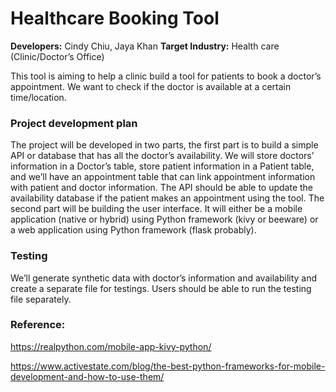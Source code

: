 # Healthcare Booking Tool
**Developers:** Cindy Chiu, Jaya Khan 
**Target Industry:** Health care (Clinic/Doctor’s Office)

This tool is aiming to help a clinic build a tool for patients to book a doctor’s appointment. We want to check if the doctor is available at a certain time/location. 

### Project development plan 
The project will be developed in two parts, the first part is to build a simple API or database that has all the doctor’s availability. We will store doctors’ information in a Doctor’s table, store patient information in a Patient table, and we’ll have an appointment table that can link appointment information with patient and doctor information. The API should be able to update the availability database if the patient makes an appointment using the tool. The second part will be building the user interface. It will either be a mobile application (native or hybrid) using Python framework (kivy or beeware) or a web application using Python framework (flask probably). 


### Testing
We’ll generate synthetic data with doctor’s information and availability and create a separate file for testings. Users should be able to run the testing file separately. 

### Reference: 

https://realpython.com/mobile-app-kivy-python/  

https://www.activestate.com/blog/the-best-python-frameworks-for-mobile-development-and-how-to-use-them/

